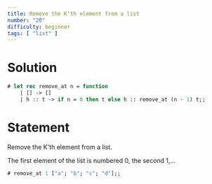 ```yaml
---
title: Remove the K'th element from a list
number: "20"
difficulty: beginner
tags: [ "list" ]
---
```


# Solution

```ocaml
# let rec remove_at n = function
    | [] -> []
    | h :: t -> if n = 0 then t else h :: remove_at (n - 1) t;;
```

# Statement

Remove the K'th element from a list.

The first element of the list is numbered 0, the second 1,...

```ocaml
# remove_at 1 ["a"; "b"; "c"; "d"];;
```
